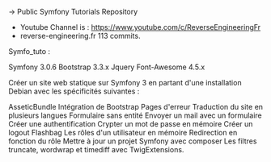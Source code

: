 -> Public Symfony Tutorials Repository

- Youtube Channel is : https://www.youtube.com/c/ReverseEngineeringFr
- reverse-engineering.fr 113 commits.


Symfo_tuto : 

Symfony 3.0.6 
Bootstrap 3.3.x
Jquery
Font-Awesome 4.5.x

Créer un site web statique sur Symfony 3 en partant d'une installation Debian avec les spécificités suivantes :

AsseticBundle
Intégration de Bootstrap
Pages d'erreur
Traduction du site en plusieurs langues
Formulaire sans entité
Envoyer un mail avec un formulaire
Créer une authentification
Crypter un mot de passe en mémoire
Créer un logout
Flashbag
Les rôles d'un utilisateur en mémoire
Redirection en fonction du rôle
Mettre à jour un projet Symfony avec composer
Les filtres truncate, wordwrap et timediff avec TwigExtensions. 
